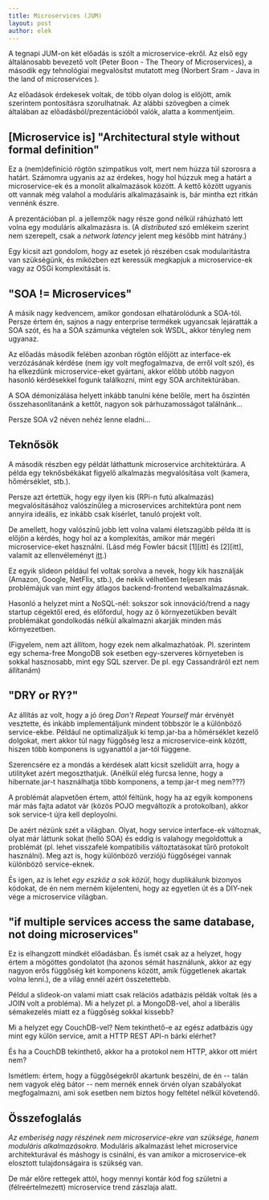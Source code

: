 ```yaml
---
title: Microservices (JUM)
layout: post
author: elek
---
```


A tegnapi JUM-on két előadás is szólt a microservice-ekről. Az első egy általánosabb bevezető volt (Peter Boon - The Theory of Microservices), a második egy tehnológiai megvalósítst mutatott meg (Norbert Sram - Java in the land of microservices ).

Az előadások érdekesek voltak, de több olyan dolog is előjött, amik szerintem pontosításra szorulhatnak. Az alábbi szövegben a címek általában az előadásból/prezentációból valók, alatta a kommentjeim.

## [Microservice is] "Architectural style without formal definition"

Ez a (nem)definíció rögtön szimpatikus volt, mert nem húzza túl szorosra a határt. Számomra ugyanis az az érdekes, hogy hol húzzuk meg a határt a microservice-ek és a monolit alkalmazások között. A kettő között ugyanis ott vannak még valahol a moduláris alkalmazásaink is, bár mintha ezt ritkán vennénk észre.

A prezentációban pl. a jellemzők nagy része gond nélkül ráhúzható lett volna egy moduláris alkalmazásra is. (A _distributed_ szó emlékeim szerint nem szerepelt, csak a _network latency_ jelent meg később mint hátrány.)

Egy kicsit azt gondolom, hogy az esetek jó részében csak modularitástra van szükségünk, és miközben ezt keressük megkapjuk a microservice-ek vagy az OSGi komplexitását is.

## "SOA != Microservices"

A másik nagy kedvencem, amikor gondosan elhatárolódunk a SOA-tól. Persze értem én, sajnos a nagy enterprise termékek ugyancsak lejáratták a SOA szót, és ha a SOA számunka végtelen sok WSDL, akkor tényleg nem ugyanaz.

Az előadás második felében azonban rögtön előjött az interface-ek verzózásának kérdése (nem  így volt megfogalmazva, de erről volt szó), és ha elkezdünk microservice-eket gyártani, akkor előbb utóbb nagyon hasonló kérdésekkel fogunk találkozni, mint egy SOA architektúrában.

A SOA démonizálása helyett inkább tanulni kéne belőle, mert ha őszintén összehasonlítanánk a kettőt, nagyon sok párhuzamosságot találnánk... 

Persze SOA v2 néven nehéz lenne eladni...

## Teknősök

A második részben egy példát láthattunk microservice architektúrára. A példa egy teknősbékákat figyelő alkalmazás megvalósítása volt (kamera, hőmérséklet, stb.).

Persze azt értettük, hogy egy ilyen kis (RPi-n futú alkalmazás) megvalósításához valószínűleg a microservices architektúra pont nem annyira ideális, ez inkább csak kísérlet, tanuló projekt volt.

De amellett, hogy valószínű jobb lett volna valami életszagúbb példa itt is előjön a kérdés, hogy hol az a komplexitás, amikor már megéri microservice-eket használni. (Lásd még Fowler bácsit [1][itt] és [2][itt], valamit az ellenvéleményt [itt][3].)

Ez egyik slideon például fel voltak sorolva a nevek, hogy kik használják (Amazon, Google, NetFlix, stb.), de nekik vélhetően teljesen más problémájuk van mint egy átlagos backend-frontend webalkalmazásnak. 

Hasonló a helyzet mint a NoSQL-nél: sokszor sok innováció/trend a nagy startup cégektől ered, és előfordul, hogy az ő környezetükben bevált problémákat gondolkodás nélkül alkalmazni akarják minden más környezetben.

(Figyelem, nem azt állítom, hogy ezek nem alkalmazhatóak. Pl. szerintem egy schema-free MongoDB sok esetben egy-szerveres környeteben is sokkal hasznosabb, mint egy SQL szerver. De pl. egy Cassandráról ezt nem állítanám)

## "DRY or RY?"

Az állítás az volt, hogy a jó öreg _Don't Repeat Yourself_ már érvényét vesztette, és inkább implementáljunk mindent többször le a különböző service-ekbe. Például ne optimalizáljuk ki temp.jar-ba a hőmérséklet kezelő dolgokat, mert akkor túl nagy függőség lesz a microservice-eink között, hiszen több komponens is ugyanattól a jar-tól függene.

Szerencsére ez a mondás a kérdések alatt kicsit szelidült arra, hogy a utilityket azért megoszthatjuk. (Anélkül elég furcsa lenne, hogy a hibernate.jar-t használhatja több komponens, a temp.jar-t meg nem???)

A problémát alapvetően értem, attól féltünk, hogy ha az egyik komponens már más fajta adatot vár (közös POJO megváltozik a protokolban), akkor sok service-t újra kell deployolni. 

De azért nézünk szét a világban. Olyat, hogy service interface-ek változnak, olyat már láttunk sokat (helló SOA) és eddig is valahogy megoldottuk a problémát (pl. lehet visszafelé kompatibilis változtatásokat tűrő protokolt használni). Meg azt is, hogy különböző verziójú függőségei vannak különböző service-eknek.

És igen, az is lehet _egy eszköz a sok közül_, hogy duplikálunk bizonyos kódokat, de én nem merném kijelenteni, hogy az egyetlen út és a DIY-nek vége a microservice világban.

## "if multiple services access the same database, not doing microservices"

Ez is elhangzott mindkét előadásban. És ismét csak az a helyzet, hogy értem a mögöttes gondolatot (ha azonos sémát használunk, akkor az egy nagyon erős függőség két komponens között, amik függetlenek akartak volna lenni.), de a világ ennél azért összetettebb.

Példul a slideok-on valami miatt csak relációs adatbázis példák voltak (és a JOIN volt a probléma). Mi a helyzet pl. a MongoDB-vel, ahol a liberális sémakezelés miatt ez a függőség sokkal kissebb?

Mi a helyzet egy CouchDB-vel? Nem tekinthető-e az egész adatbázis úgy mint egy külön service, amit a HTTP REST API-n bárki elérhet?

És ha a CouchDB tekinthető, akkor ha a protokol nem HTTP, akkor ott miért nem? 

Ismétlem: értem, hogy a függőségekről akartunk beszélni, de én -- talán nem vagyok elég bátor -- nem mernék ennek örvén olyan szabályokat megfogalmazni, ami sok esetben nem biztos hogy feltétel nélkül követendő.

## Összefoglalás

*Az emberiség nagy részének nem microservice-ekre van szüksége, hanem moduláris alkalmazásokra.* Moduláris alkalmazást lehet microservice architekturával és máshogy is csinálni, és van amikor a microservice-ek elosztott tulajdonságaira is szükség van.

De már előre rettegek attól, hogy mennyi kontár kód fog születni a (félreértelmezett) microservice trend zászlaja alatt.


[1]: http://martinfowler.com/bliki/MicroservicePremium.html
[2]: http://martinfowler.com/bliki/MonolithFirst.html
[3]: http://martinfowler.com/articles/dont-start-monolith.html
